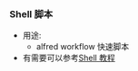 ### Shell 脚本

* 用途:
  * alfred workflow 快速脚本
* 有需要可以参考[Shell 教程](https://www.runoob.com/linux/linux-shell.html)